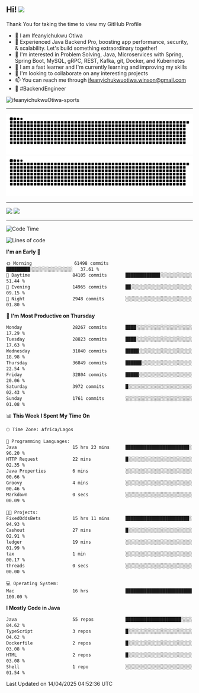 <!-- BLOG-POST-LIST:START --><!-- BLOG-POST-LIST:END -->

## Hi! <img src="https://media.giphy.com/media/hvRJCLFzcasrR4ia7z/giphy.gif" width="4%"> 

Thank You for taking the time to view my GitHub Profile

- 👋 I am Ifeanyichukwu Otiwa
- 🚀 Experienced Java Backend Pro, boosting app performance, security, & scalability. Let's build something extraordinary together!
- 👀 I'm interested in Problem Solving, Java, Microservices with Spring, Spring Boot, MySQL, gRPC, REST, Kafka, git, Docker, and Kubernetes
- 🌱 I am a fast learner and I'm currently learning and improving my skills
- 💞️ I'm looking to collaborate on any interesting projects
- 📫 You can reach me through ifeanyichukwuotiwa.winson@gmail.com
- 🚀 #BackendEngineer

<p align="left" marginTop="10px"> <img src="https://komarev.com/ghpvc/?username=ifeanyichukwuOtiwa-sports&label=Profile%20views&color=0e75b6&style=for-the-badge" alt="ifeanyichukwuOtiwa-sports" /> </p>

***

<!--🐍📈SNAKEGRAPH / 🌐WEBSITE: https://github.com/Platane/snk -->
![github contribution grid snake animation](https://raw.githubusercontent.com/ifeanyichukwuOtiwa-sports/ifeanyichukwuOtiwa-sports/output/github-contribution-grid-snake-dark.svg#gh-dark-mode-only)![github contribution grid snake animation](https://raw.githubusercontent.com/ifeanyichukwuOtiwa-sports/ifeanyichukwuOtiwa-sports/output/github-contribution-grid-snake.svg#gh-light-mode-only)

***

<p float="left">
  <img float="left" src="https://github-readme-stats.vercel.app/api?username=ifeanyichukwuOtiwa-sports&count_private=true&include_all_commits=true&theme=react&show_icons=true" />
  <img float="right" src="https://github-readme-stats.vercel.app/api/top-langs/?username=ifeanyichukwuOtiwa-sports&layout=compact&show_icons=true&theme=react" /> 
</p>

***



<!--START_SECTION:waka-->
![Code Time](http://img.shields.io/badge/Code%20Time-3%2C617%20hrs%2026%20mins-blue)

![Lines of code](https://img.shields.io/badge/From%20Hello%20World%20I%27ve%20Written-46.5%20million%20lines%20of%20code-blue)

**I'm an Early 🐤** 

```text
🌞 Morning                61498 commits       █████████░░░░░░░░░░░░░░░░   37.61 % 
🌆 Daytime                84105 commits       █████████████░░░░░░░░░░░░   51.44 % 
🌃 Evening                14965 commits       ██░░░░░░░░░░░░░░░░░░░░░░░   09.15 % 
🌙 Night                  2948 commits        ░░░░░░░░░░░░░░░░░░░░░░░░░   01.80 % 
```
📅 **I'm Most Productive on Thursday** 

```text
Monday                   28267 commits       ████░░░░░░░░░░░░░░░░░░░░░   17.29 % 
Tuesday                  28823 commits       ████░░░░░░░░░░░░░░░░░░░░░   17.63 % 
Wednesday                31040 commits       █████░░░░░░░░░░░░░░░░░░░░   18.98 % 
Thursday                 36849 commits       ██████░░░░░░░░░░░░░░░░░░░   22.54 % 
Friday                   32804 commits       █████░░░░░░░░░░░░░░░░░░░░   20.06 % 
Saturday                 3972 commits        █░░░░░░░░░░░░░░░░░░░░░░░░   02.43 % 
Sunday                   1761 commits        ░░░░░░░░░░░░░░░░░░░░░░░░░   01.08 % 
```


📊 **This Week I Spent My Time On** 

```text
🕑︎ Time Zone: Africa/Lagos

💬 Programming Languages: 
Java                     15 hrs 23 mins      ████████████████████████░   96.20 % 
HTTP Request             22 mins             █░░░░░░░░░░░░░░░░░░░░░░░░   02.35 % 
Java Properties          6 mins              ░░░░░░░░░░░░░░░░░░░░░░░░░   00.66 % 
Groovy                   4 mins              ░░░░░░░░░░░░░░░░░░░░░░░░░   00.46 % 
Markdown                 0 secs              ░░░░░░░░░░░░░░░░░░░░░░░░░   00.09 % 

🐱‍💻 Projects: 
FixedOddsBets            15 hrs 11 mins      ████████████████████████░   94.93 % 
Cashout                  27 mins             █░░░░░░░░░░░░░░░░░░░░░░░░   02.91 % 
ledger                   19 mins             ░░░░░░░░░░░░░░░░░░░░░░░░░   01.99 % 
tax                      1 min               ░░░░░░░░░░░░░░░░░░░░░░░░░   00.17 % 
threads                  0 secs              ░░░░░░░░░░░░░░░░░░░░░░░░░   00.00 % 

💻 Operating System: 
Mac                      16 hrs              █████████████████████████   100.00 % 
```

**I Mostly Code in Java** 

```text
Java                     55 repos            █████████████████████░░░░   84.62 % 
TypeScript               3 repos             █░░░░░░░░░░░░░░░░░░░░░░░░   04.62 % 
Dockerfile               2 repos             █░░░░░░░░░░░░░░░░░░░░░░░░   03.08 % 
HTML                     2 repos             █░░░░░░░░░░░░░░░░░░░░░░░░   03.08 % 
Shell                    1 repo              ░░░░░░░░░░░░░░░░░░░░░░░░░   01.54 % 
```




 Last Updated on 14/04/2025 04:52:36 UTC
<!--END_SECTION:waka-->

<!--
<p align="center">
![trophy](https://github-profile-trophy.vercel.app/?username=ifeanyichukwuOtiwa-sports&theme=onedark) (https://github.com/ryo-ma/github-profile-trophy)
</p>
-->

<!---
ifeanyi-otiwa/ifeanyi-otiwa is a ✨ special ✨ repository because its `README.md` (this file) appears on your GitHub profile.
You can click the Preview link to take a look at your changes.
--->

